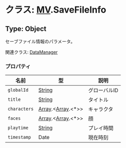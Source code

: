 # クラス: [MV](MV.md).SaveFileInfo

## Type: Object
セーブファイル情報のパラメータ。

関連クラス: [DataManager](DataManager.md)


### プロパティ

| 名前 | 型 | 説明 |
| --- | --- | --- |
| `globalId` | [String](String.md) | グローバルID |
| `title` | [String](String.md) | タイトル |
| `characters` | [Array](Array.md).&lt;[Array](Array.md).&lt;\*&gt;&gt; | キャラクタ |
| `faces` | [Array](Array.md).&lt;[Array](Array.md).&lt;*&gt;&gt; | 顔 |
| `playtime` | [String](String.md) |  プレイ時間 |
| `timestamp` | Date |  現在時刻 |
